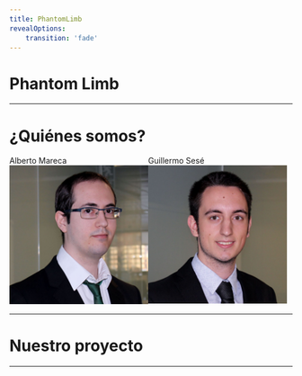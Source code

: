 ```yaml
---
title: PhantomLimb
revealOptions:
    transition: 'fade'
---
```

# Phantom Limb
<!-- .slide: data-background-video="https://cdn.flixel.com/flixel/yh4hh7nevbdxewyuuxiy.tablet.mp4" data-background-video-loop="loop" data-background-video-muted -->
---
# ¿Quiénes somos?

<div style="display: flex" class="dark-bg fragment">
  <div style="width:49%">
    <span>Alberto Mareca</span>
    <img src="./assets/amareca.png" alt="mareca">  
  </div>
  <div style="width:49%">
    <span>Guillermo Sesé</span>
    <img src="./assets/gsese.png" alt="sese">  
  </div>
</div>

---
# Nuestro proyecto
<!-- .slide: data-background-video="https://cdn.flixel.com/flixel/40znjlquy1t6aux32ycs.tablet.mp4" data-background-video-loop="loop" data-background-video-muted -->
---

